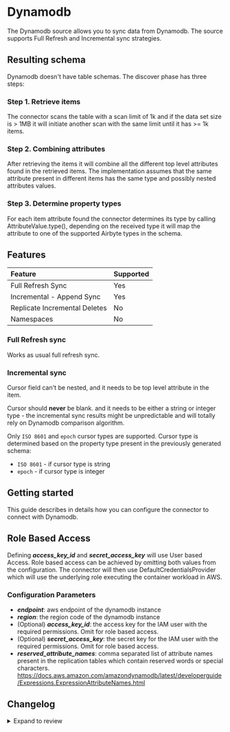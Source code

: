 # Dynamodb

The Dynamodb source allows you to sync data from Dynamodb. The source supports Full Refresh and
Incremental sync strategies.

## Resulting schema

Dynamodb doesn't have table schemas. The discover phase has three steps:

### Step 1. Retrieve items

The connector scans the table with a scan limit of 1k and if the data set size is > 1MB it will
initiate another scan with the same limit until it has >= 1k items.

### Step 2. Combining attributes

After retrieving the items it will combine all the different top level attributes found in the
retrieved items. The implementation assumes that the same attribute present in different items has
the same type and possibly nested attributes values.

### Step 3. Determine property types

For each item attribute found the connector determines its type by calling AttributeValue.type(),
depending on the received type it will map the attribute to one of the supported Airbyte types in
the schema.

## Features

| Feature                       | Supported |
| :---------------------------- | :-------- |
| Full Refresh Sync             | Yes       |
| Incremental - Append Sync     | Yes       |
| Replicate Incremental Deletes | No        |
| Namespaces                    | No        |

### Full Refresh sync

Works as usual full refresh sync.

### Incremental sync

Cursor field can't be nested, and it needs to be top level attribute in the item.

Cursor should **never** be blank. and it needs to be either a string or integer type - the
incremental sync results might be unpredictable and will totally rely on Dynamodb comparison
algorithm.

Only `ISO 8601` and `epoch` cursor types are supported. Cursor type is determined based on the
property type present in the previously generated schema:

- `ISO 8601` - if cursor type is string
- `epoch` - if cursor type is integer

## Getting started

This guide describes in details how you can configure the connector to connect with Dynamodb.

## Role Based Access

Defining **_access_key_id_** and **_secret_access_key_** will use User based Access. Role based access can be achieved
by omitting both values from the configuration. The connector will then use DefaultCredentialsProvider which will use
the underlying role executing the container workload in AWS.

### Сonfiguration Parameters

- **_endpoint_**: aws endpoint of the dynamodb instance
- **_region_**: the region code of the dynamodb instance
- (Optional) **_access_key_id_**: the access key for the IAM user with the required permissions. Omit for role based access.
- (Optional) **_secret_access_key_**: the secret key for the IAM user with the required permissions. Omit for role based access.
- **_reserved_attribute_names_**: comma separated list of attribute names present in the replication
  tables which contain reserved words or special characters.
  https://docs.aws.amazon.com/amazondynamodb/latest/developerguide/Expressions.ExpressionAttributeNames.html

## Changelog
<details>
  <summary>Expand to review</summary>
| Version | Date       | Pull Request                                              | Subject                                                              |
| :------ | :--------- | :-------------------------------------------------------- | :------------------------------------------------------------------- |
| 0.3.2   | 2024-05-01 | [27045](https://github.com/airbytehq/airbyte/pull/27045)  | Fix missing scan permissions                                         |
| 0.3.1   | 2024-05-01 | [31935](https://github.com/airbytehq/airbyte/pull/31935)  | Fix list more than 100 tables                                        |
| 0.3.0   | 2024-04-24 | [37530](https://github.com/airbytehq/airbyte/pull/37530)  | Allow role based access                                              |
| 0.2.3   | 2024-02-13 | [35232](https://github.com/airbytehq/airbyte/pull/35232)  | Adopt CDK 0.20.4                                                     |
| 0.2.2   | 2024-01-24 | [34453](https://github.com/airbytehq/airbyte/pull/34453)  | bump CDK version                                                     |
| 0.2.1   | 2024-01-03 | [#33924](https://github.com/airbytehq/airbyte/pull/33924) | Add new ap-southeast-3 AWS region                                    |
| 0.2.0   | 18-12-2023 | https://github.com/airbytehq/airbyte/pull/33485           | Remove LEGACY state                                                  |
| 0.1.2   | 01-19-2023 | https://github.com/airbytehq/airbyte/pull/20172           | Fix reserved words in projection expression & make them configurable |
| 0.1.1   | 02-09-2023 | https://github.com/airbytehq/airbyte/pull/22682           | Fix build                                                            |
| 0.1.0   | 11-14-2022 | https://github.com/airbytehq/airbyte/pull/18750           | Initial version                                                      |
</details>